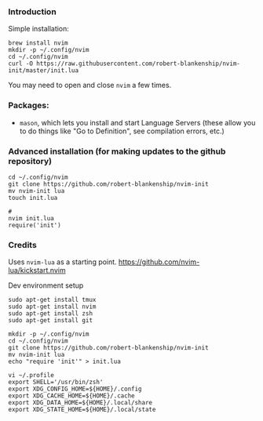 ### Introduction
Simple installation:
```
brew install nvim
mkdir -p ~/.config/nvim
cd ~/.config/nvim
curl -O https://raw.githubusercontent.com/robert-blankenship/nvim-init/master/init.lua
```
You may need to open and close `nvim` a few times.


### Packages:
- `mason`, which lets you install and start Language Servers (these allow you to do things like "Go to Definition", see compilation errors, etc.)

### Advanced installation (for making updates to the github repository)
```
cd ~/.config/nvim
git clone https://github.com/robert-blankenship/nvim-init
mv nvim-init lua
touch init.lua

# 
nvim init.lua
require('init')
```

### Credits
Uses `nvim-lua` as a starting point.
https://github.com/nvim-lua/kickstart.nvim


Dev environment setup
```
sudo apt-get install tmux
sudo apt-get install nvim
sudo apt-get install zsh
sudo apt-get install git

mkdir -p ~/.config/nvim
cd ~/.config/nvim
git clone https://github.com/robert-blankenship/nvim-init
mv nvim-init lua
echo "require 'init'" > init.lua

vi ~/.profile
export SHELL='/usr/bin/zsh'
export XDG_CONFIG_HOME=${HOME}/.config
export XDG_CACHE_HOME=${HOME}/.cache
export XDG_DATA_HOME=${HOME}/.local/share
export XDG_STATE_HOME=${HOME}/.local/state
```
